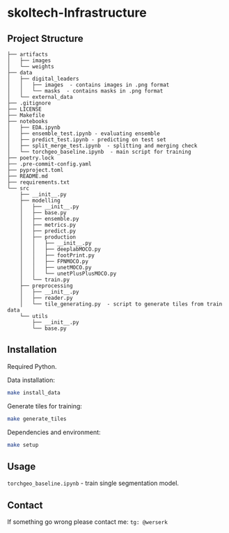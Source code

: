 # skoltech-Infrastructure

## Project Structure

```
├── artifacts
│   ├── images
│   └── weights
├── data
│   ├── digital_leaders
│   │   ├── images  - contains images in .png format
│   │   └── masks  - contains masks in .png format
│   └── external_data
├── .gitignore
├── LICENSE
├── Makefile
├── notebooks
│   ├── EDA.ipynb
│   ├── ensemble_test.ipynb - evaluating ensemble
│   ├── predict_test.ipynb - predicting on test set
│   ├── split_merge_test.ipynb  - splitting and merging check
│   └── torchgeo_baseline.ipynb  - main script for training
├── poetry.lock
├── .pre-commit-config.yaml
├── pyproject.toml
├── README.md
├── requirements.txt
└── src
    ├── __init__.py
    ├── modelling
    │   ├── __init__.py
    │   ├── base.py
    │   ├── ensemble.py
    │   ├── metrics.py
    │   ├── predict.py
    │   ├── production
    │   │   ├── __init__.py
    │   │   ├── deeplabMOCO.py
    │   │   ├── footPrint.py
    │   │   ├── FPNMOCO.py
    │   │   ├── unetMOCO.py
    │   │   └── unetPlusPlusMOCO.py
    │   └── train.py
    ├── preprocessing
    │   ├── __init__.py
    │   ├── reader.py
    │   └── tile_generating.py  - script to generate tiles from train data
    └── utils
        ├── __init__.py
        └── base.py
```

## Installation

Required Python.

Data installation:

```bash
make install_data
```

Generate tiles for training:

```bash
make generate_tiles
```

Dependencies and environment:

```bash
make setup
```

## Usage

`torchgeo_baseline.ipynb` - train single segmentation model.

## Contact
If something go wrong please contact me:
`tg: @werserk`